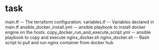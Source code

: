 # task
main.tf -- The terraform configuration.
variables.tf -- Variables declared in main.tf
ansible_docker_install.yml -- ansible playbook to install docker engine on the hosts.
copy_docker_run_and_execute_script.yml -- ansible playbook to copy and execute nginx_docker.sh
nginx_docker.sh -- Bash script to pull and run nginx container from docker hub
